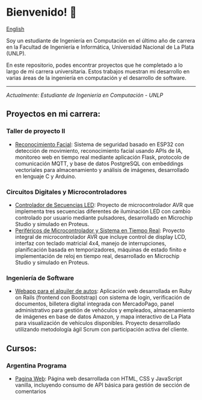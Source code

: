 # Bienvenido! 👋

[English](https://github.com/JuanMartinCB/JuanMartinCB-en-)

Soy un estudiante de Ingeniería en Computación en el último año de carrera en la Facultad de Ingeniería e Informática, Universidad Nacional de La Plata (UNLP).

En este repositorio, podes encontrar proyectos que he completado a lo largo de mi carrera universitaria. Estos trabajos muestran mi desarrollo en varias áreas de la ingeniería en computación y el desarrollo de software. 

---
*Actualmente: Estudiante de Ingeniería en Computación - UNLP*

## Proyectos en mi carrera:

### Taller de proyecto II
  * [Reconocimiento Facial](https://github.com/tpII/2024-G2-RECONOCIMIENTO-FACIAL): Sistema de seguridad basado en ESP32 con detección de movimiento, reconocimiento facial usando APIs de IA, monitoreo web en tiempo real mediante aplicación Flask, protocolo de comunicación MQTT, y base de datos PostgreSQL con embeddings vectoriales para almacenamiento y análisis de imágenes, desarrollado en lenguaje C y Arduino.

### Circuitos Digitales y Microcontroladores
  * [Controlador de Secuencias LED](https://github.com/JuanMartinCB/CDyM-LED-Sequence-Controller-Microcontroller-Programming): Proyecto de microcontrolador AVR que implementa tres secuencias diferentes de iluminación LED con cambio controlado por usuario mediante pulsadores, desarrollado en Microchip Studio y simulado en Proteus.
  * [Periféricos de Microcontrolador y Sistema en Tiempo Real](https://github.com/JuanMartinCB/CDyM-Microcontroller-Peripherals-Real-Time-System): Proyecto integral de microcontrolador AVR que incluye control de display LCD, interfaz con teclado matricial 4x4, manejo de interrupciones, planificación basada en temporizadores, máquinas de estado finito e implementación de reloj en tiempo real, desarrollado en Microchip Studio y simulado en Proteus.

### Ingeniería de Software 
* [Webapp para el alquiler de autos](): Aplicación web desarrollada en Ruby on Rails (frontend con Bootstrap) con sistema de login, verificación de documentos, billetera digital integrada con MercadoPago, panel administrativo para gestión de vehóculos y empleados, almacenamiento de imágenes en base de datos Amazon, y mapa interactivo de La Plata para visualización de vehículos disponibles. Proyecto desarrollado utilizando metodología ágil Scrum con participación activa del cliente.

## Cursos:

### Argentina Programa 
* [Pagina Web](https://github.com/JuanMartinCB/Argentina-Programa): Página web desarrollada con HTML, CSS y JavaScript vanilla, incluyendo consumo de API básica para gestión de sección de comentarios
